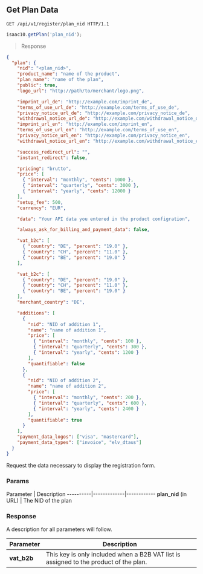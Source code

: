 ## Get Plan Data

```http
GET /api/v1/register/plan_nid HTTP/1.1
```

```javascript
isaac10.getPlan('plan_nid');
```

> Response

```json
{
  "plan": {
    "nid": "<plan_nid>",
    "product_name": "name of the product",
    "plan_name": "name of the plan",
    "public": true,
    "logo_url": "http://path/to/merchant/logo.png",

    "imprint_url_de": "http://example.com/imprint_de",
    "terms_of_use_url_de": "http://example.com/terms_of_use_de",
    "privacy_notice_url_de": "http://example.com/privacy_notice_de",
    "withdrawal_notice_url_de": "http://example.com/withdrawal_notice_de",
    "imprint_url_en": "http://example.com/imprint_en",
    "terms_of_use_url_en": "http://example.com/terms_of_use_en",
    "privacy_notice_url_en": "http://example.com/privacy_notice_en",
    "withdrawal_notice_url_en": "http://example.com/withdrawal_notice_en",

    "success_redirect_url": "",
    "instant_redirect": false,

    "pricing": "brutto",
    "price": [
      { "interval": "monthly", "cents": 1000 },
      { "interval": "quarterly", "cents": 3000 },
      { "interval": "yearly", "cents": 12000 }
    ],
    "setup_fee": 500,
    "currency": "EUR",

    "data": "Your API data you entered in the product configration",

    "always_ask_for_billing_and_payment_data": false,

    "vat_b2c": [
      { "country": "DE", "percent": "19.0" },
      { "country": "CH", "percent": "11.0" },
      { "country": "BE", "percent": "19.0" }
    ],

    "vat_b2c": [
      { "country": "DE", "percent": "19.0" },
      { "country": "CH", "percent": "11.0" },
      { "country": "BE", "percent": "19.0" }
    ],
    "merchant_country": "DE",

    "additions": [
      {
        "nid": "NID of addition 1",
        "name": "name of addition 1",
        "price": [
          { "interval": "monthly", "cents": 100 },
          { "interval": "quarterly", "cents": 300 },
          { "interval": "yearly", "cents": 1200 }
        ],
        "quantifiable": false
      },
      {
        "nid": "NID of addition 2",
        "name": "name of addition 2",
        "price": [
          { "interval": "monthly", "cents": 200 },
          { "interval": "quarterly", "cents": 600 },
          { "interval": "yearly", "cents": 2400 }
        ],
        "quantifiable": true
      }
    ],
    "payment_data_logos": ["visa", "mastercard"],
    "payment_data_types": ["invoice", "elv_dtaus"]
  }
}
```

Request the data necessary to display the registration form.

### Params

Parameter | Description
----------|-------------|------------
**plan_nid** (in URL) | The NID of the plan

### Response

<aside class="notice">
A description for all parameters will follow.
</aside>

Parameter | Description
----------|------------
**vat_b2b** | This key is only included when a B2B VAT list is assigned to the product of the plan.
